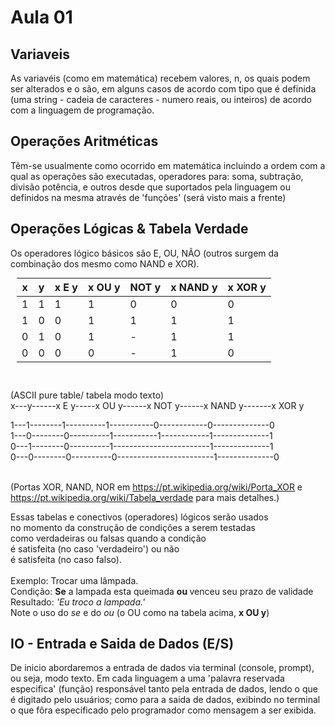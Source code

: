 # Aula 01

Variaveis
--------------

As variavéis (como em matemática) recebem valores, n, os quais
podem ser alterados e o são, em alguns casos de acordo com tipo
que é definida (uma string - cadeia de caracteres - numero
reais, ou inteiros) de acordo com a linguagem de programação.








Operações Aritméticas
------------------------
Têm-se usualmente como ocorrido em matemática incluindo a ordem com a
qual as operações são executadas, operadores para: soma, subtração, divisão
potência, e outros desde que suportados pela linguagem ou definidos na mesma
através de 'funções' (será visto mais a frente)




Operações Lógicas & Tabela Verdade
------------------------------------

Os operadores lógico básicos são E, OU, NÃO (outros surgem
da combinação dos mesmo como NAND e XOR).

<table style="margin: 10px; border: 2px;">
<tr><th>x</th><th>y</th><th>x E y</th><th>x OU y</th><th>NOT y</th> <th>x NAND y</th> <th>x XOR y</th></tr>
<tbody>
	<tr> <td>1</td> <td>1</td> <td>1</td> <td>1</td> <td>0</td> <td>0</td> <td>0</td> </tr>
	<tr> <td>1</td> <td>0</td> <td>0</td> <td>1</td> <td>1</td> <td>1</td> <td>1</td> </tr>
	<tr> <td>0</td> <td>1</td> <td>0</td> <td>1</td> <td>-</td> <td>1</td> <td>1</td> </tr>
	<tr> <td>0</td> <td>0</td> <td>0</td> <td>0</td> <td>-</td> <td>1</td> <td>0</td> </tr>
<tbody>
	
</table>
<br>
<br>
(ASCII pure table/ tabela modo texto)
<br>
x---y------x E y-----x OU y------x NOT y------x NAND y-------x XOR y<br>

1---1--------1----------1-----------0------------0--------------0	<br>
1---0--------0----------1-----------1------------1--------------1	<br>
0---1--------0----------1------------------------1--------------1	<br>
0---0--------0----------0------------------------1--------------0	<br>
<br>

(Portas XOR, NAND, NOR em https://pt.wikipedia.org/wiki/Porta_XOR e https://pt.wikipedia.org/wiki/Tabela_verdade 
para mais detalhes.)

Essas tabelas e conectivos (operadores) lógicos serão usados <br>
no momento da construção de condições a serem testadas <br>
como verdadeiras ou falsas quando a condição <br>
é satisfeita (no caso 'verdadeiro') ou não <br>
é satisfeita (no caso falso). <br>
<br>
Exemplo: Trocar uma lâmpada.
<br>
Condição: <b>Se</b> a lampada esta queimada <b> ou </b> venceu seu prazo de validade <br>
Resultado: <i>'Eu troco a lampada.'</i> <br>
Note o uso do <i>se</i> e do <i>ou</i> (o OU como na tabela acima, <b>x OU y</b>)


IO - Entrada e Saida de Dados (E/S)
------------------------------------

De inicio abordaremos a entrada de dados via terminal (console, prompt), ou
seja, modo texto. Em cada linguagem a uma 'palavra reservada especifica' (função)
responsável tanto pela entrada de dados, lendo o que é digitado pelo usuários;
como para a saida de dados, exibindo no terminal o que fôra especificado
pelo programador como mensagem a ser exibida.

